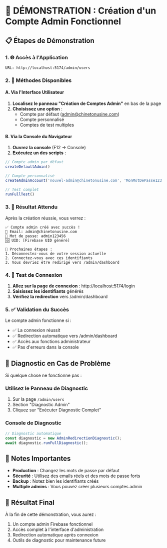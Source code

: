 # 🎯 DÉMONSTRATION : Création d'un Compte Admin Fonctionnel

## 📋 Étapes de Démonstration

### 1. 🌐 Accès à l'Application
```
URL: http://localhost:5174/admin/users
```

### 2. 🔧 Méthodes Disponibles

#### A. Via l'Interface Utilisateur
1. **Localisez le panneau "Création de Comptes Admin"** en bas de la page
2. **Choisissez une option** :
   - Compte par défaut (admin@chinetonusine.com)
   - Compte personnalisé
   - Comptes de test multiples

#### B. Via la Console du Navigateur
1. **Ouvrez la console** (F12 → Console)
2. **Exécutez un des scripts** :

```javascript
// Compte admin par défaut
createDefaultAdmin()

// Compte personnalisé
createAdminAccount('nouvel-admin@chinetonusine.com', 'MonMotDePasse123!', 'Nouvel Admin')

// Test complet
runFullTest()
```

### 3. 🎯 Résultat Attendu

Après la création réussie, vous verrez :
```
✅ Compte admin créé avec succès !
📧 Email: admin@chinetonusine.com
🔑 Mot de passe: admin123456
🆔 UID: [Firebase UID généré]

🎯 Prochaines étapes :
1. Déconnectez-vous de votre session actuelle
2. Connectez-vous avec ces identifiants
3. Vous devriez être redirigé vers /admin/dashboard
```

### 4. 🔐 Test de Connexion

1. **Allez sur la page de connexion** : http://localhost:5174/login
2. **Saisissez les identifiants** générés
3. **Vérifiez la redirection** vers /admin/dashboard

### 5. ✅ Validation du Succès

Le compte admin fonctionne si :
- ✅ La connexion réussit
- ✅ Redirection automatique vers /admin/dashboard
- ✅ Accès aux fonctions administrateur
- ✅ Pas d'erreurs dans la console

## 🔧 Diagnostic en Cas de Problème

Si quelque chose ne fonctionne pas :

### Utilisez le Panneau de Diagnostic
1. Sur la page `/admin/users`
2. Section "Diagnostic Admin"
3. Cliquez sur "Exécuter Diagnostic Complet"

### Console de Diagnostic
```javascript
// Diagnostic automatique
const diagnostic = new AdminRedirectionDiagnostic();
await diagnostic.runFullDiagnostic();
```

## 📝 Notes Importantes

- **Production** : Changez les mots de passe par défaut
- **Sécurité** : Utilisez des emails réels et des mots de passe forts
- **Backup** : Notez bien les identifiants créés
- **Multiple admins** : Vous pouvez créer plusieurs comptes admin

## 🏁 Résultat Final

À la fin de cette démonstration, vous aurez :
1. Un compte admin Firebase fonctionnel
2. Accès complet à l'interface d'administration
3. Redirection automatique après connexion
4. Outils de diagnostic pour maintenance future
